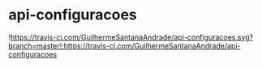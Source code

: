# api-configuracoes

!https://travis-ci.com/GuilhermeSantanaAndrade/api-configuracoes.svg?branch=master!:https://travis-ci.com/GuilhermeSantanaAndrade/api-configuracoes